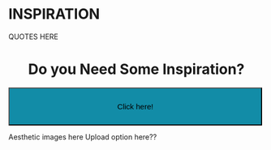 # INSPIRATION

QUOTES HERE

<html>
<body>
<h1 style="text-align: center"> Do you Need Some Inspiration? </h1>
 <style>
        button {
            background-color: #128ca7;
            color: black;
            text-align: center;
            font-size: 15px;
            height: 75;
            width: 500;
            margin-left: auto;
            margin-right: auto;
            padding: 15px 32px;
         }
      </style>
    <button type="button" onclick="alert('You are a baddie!')">Click here!</button>
</body>
</html>

Aesthetic images here
Upload option here??
